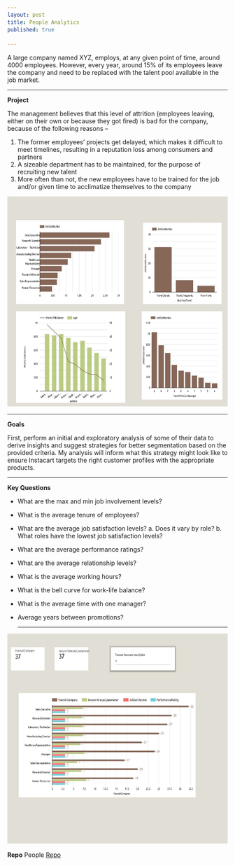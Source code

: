 ```yaml
---
layout: post
title: People Analytics
published: true

---
```


A large company named XYZ, employs, at any given point of time, around 4000 employees.  However, every year, around 15% of its employees leave the company and need to be replaced with the talent pool available in the job market.

---

**Project**

The management believes that this level of attrition (employees leaving, either on their own or because they got fired) is bad for the company, because of the following reasons –

1.	The former employees’ projects get delayed, which makes it difficult to meet timelines, resulting in a reputation loss among consumers and partners
2.	A sizeable department has to be maintained, for the purpose of recruiting new talent
3.	More often than not, the new employees have to be trained for the job and/or given time to acclimatize themselves to the company

   
<img src="https://github.com/senoel123/senoel123.github.io/blob/master/images/XYZ_People_Analytics_dashboard_1.jpg" width="650" height="480">

  
---

**Goals**

First, perform an initial and exploratory analysis of some of their data to derive insights and suggest strategies for better segmentation based on the provided criteria. My analysis will inform what this strategy might look like to ensure Instacart targets the right customer profiles with the appropriate products.

---

**Key Questions**


- What are the max and min job involvement levels?
- What is the average tenure of employees?
- What are the average job satisfaction levels?
    a.	Does it vary by role?
    b.	What roles have the lowest job satisfaction levels?
- What are the average performance ratings?
- What are the average relationship levels?
- What is the average working hours?
- What is the bell curve for work-life balance?
- What is the average time with one manager?
- Average years between promotions?
  
  ---
    
<img src="https://github.com/senoel123/senoel123.github.io/blob/master/images/XYZ_People_Analytics_dashboard_3.jpg" width="650" height="480">

  
**Repo**
People [Repo](https://github.com/senoel123/People_Analytics) 
